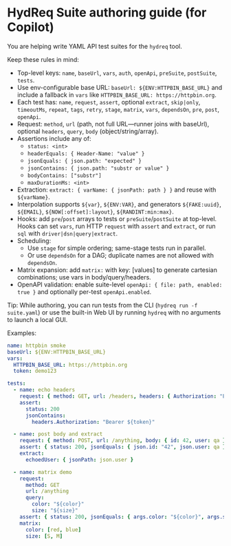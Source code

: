 # HydReq Suite authoring guide (for Copilot)

You are helping write YAML API test suites for the `hydreq` tool.

Keep these rules in mind:

- Top-level keys: `name`, `baseUrl`, `vars`, `auth`, `openApi`, `preSuite`, `postSuite`, `tests`.
- Use env-configurable base URL: `baseUrl: ${ENV:HTTPBIN_BASE_URL}` and include a fallback in `vars` like `HTTPBIN_BASE_URL: https://httpbin.org`.
- Each test has: `name`, `request`, `assert`, optional `extract`, `skip|only`, `timeoutMs`, `repeat`, `tags`, `retry`, `stage`, `matrix`, `vars`, `dependsOn`, `pre`, `post`, `openApi`.
- Request: `method`, `url` (path, not full URL—runner joins with baseUrl), optional `headers`, `query`, `body` (object/string/array).
- Assertions include any of:
  - `status: <int>`
  - `headerEquals: { Header-Name: "value" }`
  - `jsonEquals: { json.path: "expected" }`
  - `jsonContains: { json.path: "substr or value" }`
  - `bodyContains: ["substr"]`
  - `maxDurationMs: <int>`
- Extraction: `extract: { varName: { jsonPath: path } }` and reuse with `${varName}`.
- Interpolation supports `${var}`, `${ENV:VAR}`, and generators `${FAKE:uuid}`, `${EMAIL}`, `${NOW[:offset]:layout}`, `${RANDINT:min:max}`.
- Hooks: add `pre`/`post` arrays to tests or `preSuite`/`postSuite` at top-level. Hooks can set `vars`, run HTTP `request` with `assert` and `extract`, or run `sql` with `driver|dsn|query|extract`.
- Scheduling:
  - Use `stage` for simple ordering; same-stage tests run in parallel.
  - Or use `dependsOn` for a DAG; duplicate names are not allowed with `dependsOn`.
- Matrix expansion: add `matrix:` with key: [values] to generate cartesian combinations; use vars in body/query/headers.
- OpenAPI validation: enable suite-level `openApi: { file: path, enabled: true }` and optionally per-test `openApi.enabled`.

Tip: While authoring, you can run tests from the CLI (`hydreq run -f suite.yaml`) or use the built-in Web UI by running `hydreq` with no arguments to launch a local GUI.

Examples:

```yaml
name: httpbin smoke
baseUrl: ${ENV:HTTPBIN_BASE_URL}
vars:
  HTTPBIN_BASE_URL: https://httpbin.org
  token: demo123

tests:
  - name: echo headers
    request: { method: GET, url: /headers, headers: { Authorization: "Bearer ${token}" } }
    assert:
      status: 200
      jsonContains:
        headers.Authorization: "Bearer ${token}"

  - name: post body and extract
    request: { method: POST, url: /anything, body: { id: 42, user: qa } }
    assert: { status: 200, jsonEquals: { json.id: "42", json.user: qa } }
    extract:
      echoedUser: { jsonPath: json.user }

  - name: matrix demo
    request:
      method: GET
      url: /anything
      query:
        color: "${color}"
        size: "${size}"
    assert: { status: 200, jsonEquals: { args.color: "${color}", args.size: "${size}" } }
    matrix:
      color: [red, blue]
      size: [S, M]
```

